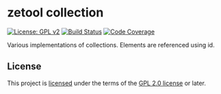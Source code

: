 # zetool collection

[![License: GPL v2](https://img.shields.io/badge/License-GPL%20v2-blue.svg)](https://www.gnu.org/licenses/old-licenses/gpl-2.0.en.html)
[![Build Status](https://api.travis-ci.org/zetool/collection.svg?branch=master)](https://travis-ci.org/zetool/collection)
[![Code Coverage](https://codecov.io/gh/zetool/collection/branch/master/graph/badge.svg)](https://codecov.io/gh/zetool/collection)

Various implementations of collections. Elements are referenced using id.

## License

This project is [licensed](LICENSE) under the terms of the [GPL 2.0 license](https://www.gnu.org/licenses/old-licenses/gpl-2.0.en.html) or later.
